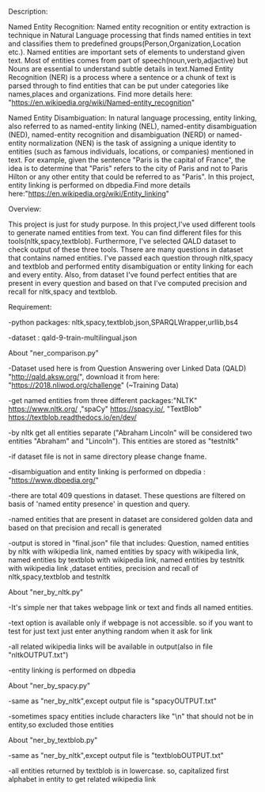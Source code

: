 Description:

Named Entity Recognition:
    Named entity recognition or entity extraction is technique in Natural Language processing that finds named entities in text and classifies them to predefined groups(Person,Organization,Location etc.). Named entities are important sets of elements to understand given text. Most of entities comes from part of speech(noun,verb,adjactive) but Nouns are essential to understand subtle details in text.Named Entity Recognition (NER) is a process where a sentence or a chunk of text is parsed through to find entities that can be put under categories like names,places and organizations. Find more details here: "https://en.wikipedia.org/wiki/Named-entity_recognition"
    
Named Entity Disambiguation:
    In natural language processing, entity linking, also referred to as named-entity linking (NEL), named-entity disambiguation (NED), named-entity recognition and disambiguation (NERD) or named-entity normalization (NEN) is the task of assigning a unique identity to entities (such as famous individuals, locations, or companies) mentioned in text. For example, given the sentence "Paris is the capital of France", the idea is to determine that "Paris" refers to the city of Paris and not to Paris Hilton or any other entity that could be referred to as "Paris". In this project, entity linking is performed on dbpedia.Find more details here:"https://en.wikipedia.org/wiki/Entity_linking"

Overview:

  This project is just for study purpose. In this project,I've used different tools to generate named entities from text. You can find different files for this tools(nltk,spacy,textblob). Furthermore, I've selected QALD dataset to check output of these three tools. Thsere are many questions in dataset that contains named entities. I've passed each question through nltk,spacy and textblob and performed entity disambiguation or entity linking for each and every entity. Also, from dataset I've found perfect entities that are present in every question and based on that I've computed precision and recall for nltk,spacy and textblob. 

Requirement:

-python packages: nltk,spacy,textblob,json,SPARQLWrapper,urllib,bs4

-dataset : qald-9-train-multilingual.json


About "ner_comparison.py"

-Dataset used here is from Question Answering over Linked Data (QALD) "http://qald.aksw.org/", download it from here: "https://2018.nliwod.org/challenge" (~Training Data)

-get named entities from three different packages:"NLTK" https://www.nltk.org/ ,"spaCy" https://spacy.io/, "TextBlob" https://textblob.readthedocs.io/en/dev/

-by nltk get all entities separate ("Abraham Lincoln" will be considered two entities "Abraham" and "Lincoln"). This entities are stored as "testnltk"

-if dataset file is not in same directory please change fname.

-disambiguation and entity linking is performed on dbpedia : "https://www.dbpedia.org/"

-there are total 409 questions in dataset. These questions are filtered on basis of 'named entity presence' in question and query.

-named entities that are present in dataset are considered golden data and based on that precision and recall is generated

-output is stored in "final.json" file that includes: Question, named entities by nltk with wikipedia link, named entities by spacy with wikipedia link, named entities by textblob with wikipedia link, named entities by testnltk with wikipedia link ,dataset entities, precision and recall of nltk,spacy,textblob and testnltk


About "ner_by_nltk.py"

-It's simple ner that takes webpage link or text and finds all named entities.

-text option is available only if webpage is not accessible. so if you want to test for just text just enter anything random when it ask for link

-all related wikipedia links will be available in output(also in file "nltkOUTPUT.txt")

-entity linking is performed on dbpedia


About "ner_by_spacy.py"

-same as "ner_by_nltk",except output file is "spacyOUTPUT.txt"

-sometimes spacy entities include characters like "\n" that should not be in entity,so excluded those entities


About "ner_by_textblob.py"

-same as "ner_by_nltk",except output file is "textblobOUTPUT.txt"

-all entities returned by textblob is in lowercase. so, capitalized first alphabet in entity to get related wikipedia link

